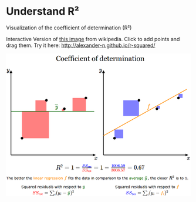 Understand R²
=============
Visualization of the coefficient of determination (R²)

Interactive Version of [this image](  https://en.wikipedia.org/wiki/Coefficient_of_determination#/media/File:Coefficient_of_Determination.svg) from wikipedia. Click to add points and drag them. Try it here: http://alexander-n.github.io/r-squared/

![Image of the visualization](r-squared.png)
